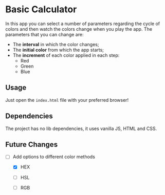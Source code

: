 # Basic Calculator
In this app you can select a number of parameters regarding the cycle of colors
and then watch the colors change when you play the app.
The parameters that you can change are:

* The **interval** in which the color changes;
* The **initial color** from which the app starts;
* The **increment** of each color applied in each step:
    * Red
    * Green
    * Blue


## Usage
Just open the `index.html` file with your preferred browser!

## Dependencies
The project has no lib dependencies, it uses vanilla JS, HTML and CSS. 

## Future Changes
- [ ] Add options to different color methods
    - [x] HEX
    - [ ] HSL
    - [ ] RGB


